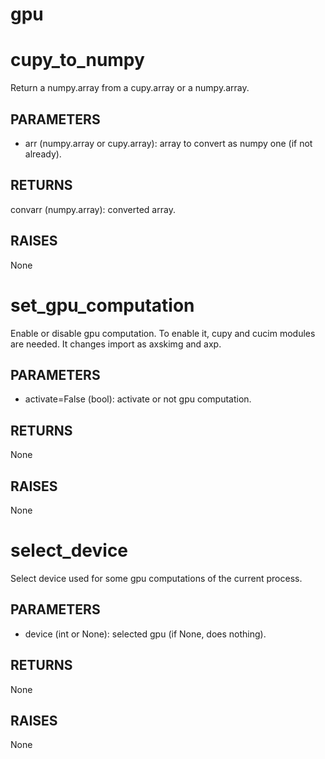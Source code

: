 # gpu

# cupy_to_numpy


Return a numpy.array from a cupy.array or a numpy.array.

PARAMETERS
----------
- arr (numpy.array or cupy.array): array to convert as numpy one (if not already).

RETURNS
-------
convarr (numpy.array): converted array.

RAISES
------
None


# set_gpu_computation


Enable or disable gpu computation. To enable it, cupy and cucim modules are needed.
It changes import as axskimg and axp.

PARAMETERS
----------
- activate=False (bool): activate or not gpu computation.

RETURNS
-------
None

RAISES
------
None


# select_device


Select device used for some gpu computations of the current process.

PARAMETERS
----------
- device (int or None): selected gpu (if None, does nothing).

RETURNS
-------
None

RAISES
------
None


